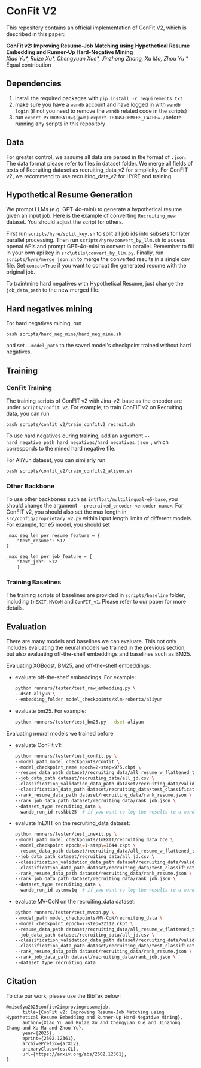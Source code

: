 # ConFit V2

This repository contains an official implementation of ConFit V2, which is described in this paper:

**ConFit v2: Improving Resume-Job Matching using Hypothetical Resume Embedding and Runner-Up Hard-Negative Mining**<br>
*Xiao Yu\*, Ruize Xu\*, Chengyuan Xue\*, Jinzhong Zhang, Xu Ma, Zhou Yu*
\* Equal contribution

## Dependencies

1. install the required packages with `pip install -r requirements.txt`
2. make sure you have a `wandb` account and have logged in with `wandb login` (if not you need to remove the `wandb` related code in the scripts)
3. run `export PYTHONPATH=$(pwd)` `export TRANSFORMERS_CACHE=./`before running any scripts in this repository

## Data

<!-- All of our training data is placed under `dataset_pub/` folder. For privacy concerns, we replaced all the contents to placeholder such as `[[LONG_ENGLISH_TEXT]]`.
- If you would like to use our training script/model **with your own data**, you can simply follow the same format and replace the placeholder with your own data.
- If you would like to **have access to our data**, please contact us directly.

However, we note that **our dummy data should be compatible** with our provided scripts, since we only modified the *content*. So to test if you have set up everything correctly, you can directly try some of our examples in the [Training](#Training) section. -->

For greater control, we assume all data are parsed in the format of `.json`. The data format please refer to files in dataset folder. We merge all fields of texts of Recruiting dataset as recruiting_data_v2 for simplicity. For ConFIT v2, we recommend to use recruiting_data_v2 for HYRE and training.

## Hypothetical Resume Generation

We prompt LLMs (e.g. GPT-4o-mini) to generate a hypothetical resume given an input job. Here is the example of converting ```Recruiting_new``` dataset. You should adjust the script for others.

First run ```scripts/hyre/split_key.sh``` to split all job ids into subsets for later parallel processing. Then run ```scripts/hyre/convert_by_llm.sh``` to access openai APIs and prompt GPT-4o-mini to convert in parallel. Remember to fill in your own api key in ```src\utils\convert_by_llm.py```. Finally, run ```scripts/hyre/merge_json.sh``` to merge the converted results in a single csv file. Set ```concat=True``` if you want to concat the generated resume with the original job. 

To train\mine hard negatives with Hypothetical Resume, just change the ```job_data_path``` to the new merged file.

## Hard negatives mining
For hard negatives mining, run
```
bash scripts/hard_neg_mine/hard_neg_mine.sh
```
and set ```--model_path``` to the saved model's checkpoint trained without hard negatives.

## Training

### ConFit Training

The training scripts of ConFIT v2 with Jina-v2-base as the encoder are under ```scripts/confit_v2```. For example, to train ConFIT v2 on Recruiting data, you can run 
```
bash scripts/confit_v2/train_confitv2_recruit.sh
```

To use hard negatives during training, add an argument ```--hard_negative_path hard_negatives/hard_negatives.json ```, which corresponds to the mined hard negative file.

For AliYun dataset, you can similarly run 
```
bash scripts/confit_v2/train_confitv2_aliyun.sh
```

### Other Backbone

To use other backbones such as ```intfloat/multilingual-e5-base```, you should change the argument ```--pretrained_encoder <encoder name>```.  For ConFIT v2, you should also set the max length in ```src/config/proprietary_v2.py``` within input length limits of different models. For example, for e5 model, you should set 

```
_max_seq_len_per_resume_feature = {
    "text_resume": 512
}

_max_seq_len_per_job_feature = {
    "text_job": 512
    }
```


### Training Baselines

The training scripts of baselines are provided in ```scripts/baseline``` folder, including ```InEXIT```, ```MVCoN``` and ```ConFIT_v1```. Please refer to our paper for more details.

## Evaluation

There are many models and baselines we can evaluate. This not only includes evaluating the neural models we trained in the previous section, but also evaluating off-the-shelf embeddings and baselines such as BM25.


Evaluating XGBoost, BM25, and off-the-shelf embeddings:
- evaluate off-the-shelf embeddings. For example:
  ```bash
  python runners/tester/test_raw_embedding.py \
  --dset aliyun \
  --embedding_folder model_checkpoints/xlm-roberta/aliyun
  ```

- evaluate bm25. For example:
  ```bash
  python runners/tester/test_bm25.py --dset aliyun
  ```

Evaluating neural models we trained before

- evaluate ConFit v1:
  ```bash
  python runners/tester/test_confit.py \
  --model_path model_checkpoints/confit \
  --model_checkpoint_name epoch=2-step=975.ckpt \
  --resume_data_path dataset/recruiting_data/all_resume_w_flattened_text.csv \
  --job_data_path dataset/recruiting_data/all_jd.csv \
  --classification_validation_data_path dataset/recruiting_data/valid_classification_data.jsonl \
  --classification_data_path dataset/recruiting_data/test_classification_data.jsonl \
  --rank_resume_data_path dataset/recruiting_data/rank_resume.json \
  --rank_job_data_path dataset/recruiting_data/rank_job.json \
  --dataset_type recruiting_data \
  --wandb_run_id rcskbb25  # if you want to log the results to a wandb run
  ```
- evaluate InEXIT on the recruiting_data dataset:
  ```bash
  python runners/tester/test_inexit.py \
  --model_path model_checkpoints/InEXIT/recruiting_data_bce \
  --model_checkpoint epoch\=1-step\=1644.ckpt \
  --resume_data_path dataset/recruiting_data/all_resume_w_flattened_text.csv \
  --job_data_path dataset/recruiting_data/all_jd.csv \
  --classification_validation_data_path dataset/recruiting_data/valid_classification_data.jsonl \
  --classification_data_path dataset/recruiting_data/test_classification_data.jsonl \
  --rank_resume_data_path dataset/recruiting_data/rank_resume.json \
  --rank_job_data_path dataset/recruiting_data/rank_job.json \
  --dataset_type recruiting_data \
  --wandb_run_id uytnmv1q  # if you want to log the results to a wandb run
  ```
- evaluate MV-CoN on the recruiting_data dataset:
  ```bash
  python runners/tester/test_mvcon.py \
  --model_path model_checkpoints/MV-CoN/recruiting_data \
  --model_checkpoint epoch=7-step=22112.ckpt \
  --resume_data_path dataset/recruiting_data/all_resume_w_flattened_text.csv \
  --job_data_path dataset/recruiting_data/all_jd.csv \
  --classification_validation_data_path dataset/recruiting_data/valid_classification_data.jsonl \
  --classification_data_path dataset/recruiting_data/test_classification_data.jsonl \
  --rank_resume_data_path dataset/recruiting_data/rank_resume.json \
  --rank_job_data_path dataset/recruiting_data/rank_job.json \
  --dataset_type recruiting_data
  ```
## Citation
To cite our work, please use the BibTex below:
```
@misc{yu2025confitv2improvingresumejob,
      title={ConFit v2: Improving Resume-Job Matching using Hypothetical Resume Embedding and Runner-Up Hard-Negative Mining}, 
      author={Xiao Yu and Ruize Xu and Chengyuan Xue and Jinzhong Zhang and Xu Ma and Zhou Yu},
      year={2025},
      eprint={2502.12361},
      archivePrefix={arXiv},
      primaryClass={cs.CL},
      url={https://arxiv.org/abs/2502.12361}, 
}

```
